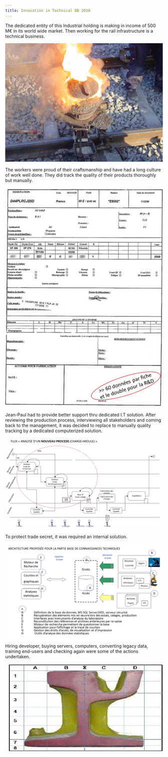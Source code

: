 ```yaml
---
title: Innovation in Technical DB 2010
---
```


The dedicated entity of this Industrial holding is making in income of 500 M€ in its world wide market.
Then working for the rail infrastructure is a technical business.

![Rail business - On site welding](assets/img/mission/proj-3/Velp-thermitewelding-1.jpg)


The workers were proud of their craftsmanship and have had a long culture of work well done.
They did track the quality of their products thoroughly but manually.

![Rail business - Manual quality form](assets/img/mission/proj-3/FicheTechniqueS.jpg)

Jean-Paul had to provide better support thru dedicated I.T solution.
After reviewing the production process, interviewing all stakeholders and coming back to the management, it was decided to replace to manually quality tracking by a dedicated computerized solution.

![Rail business - Process mapping](assets/img/mission/proj-3/ProductionProcess.jpg)

To protect trade secret, it was required an internal solution.

![Rail business - Technical base architecture](assets/img/mission/proj-3/ITArchitecture.jpg)

Hiring developer, buying servers, computers, converting legacy data, training end-users and checking again were some of the actions undertaken.

![Rail business - Profile sample](assets/img/mission/proj-3/Profile.jpg)
